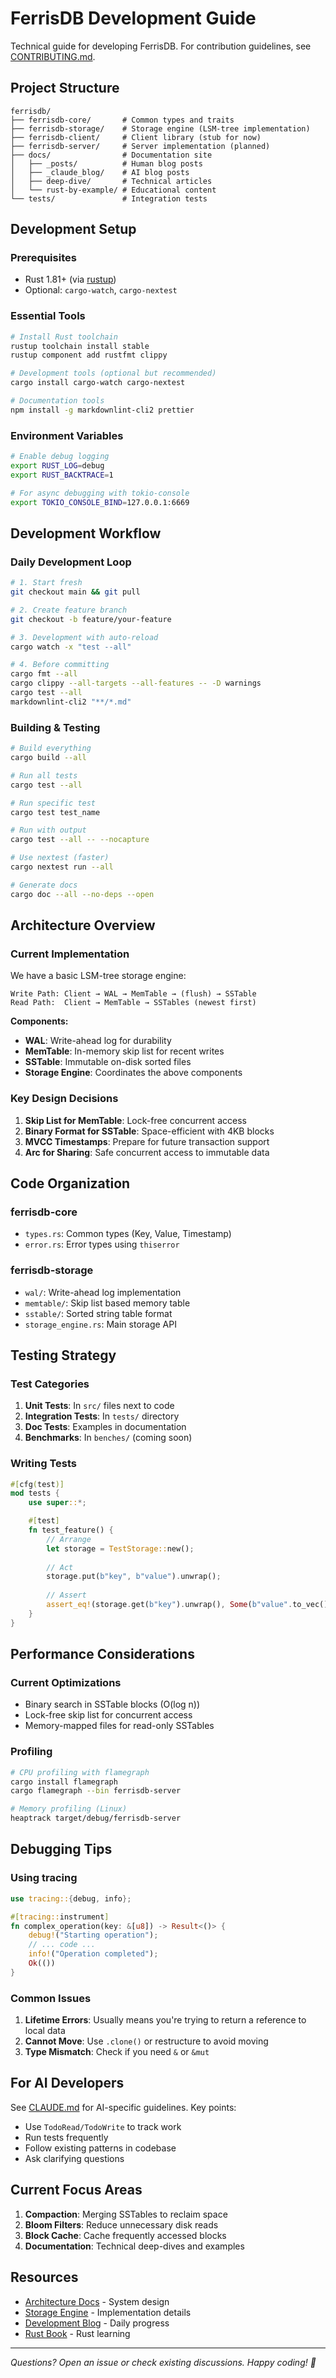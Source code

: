 # FerrisDB Development Guide

Technical guide for developing FerrisDB. For contribution guidelines, see [CONTRIBUTING.md](CONTRIBUTING.md).

## Project Structure

```text
ferrisdb/
├── ferrisdb-core/       # Common types and traits
├── ferrisdb-storage/    # Storage engine (LSM-tree implementation)
├── ferrisdb-client/     # Client library (stub for now)
├── ferrisdb-server/     # Server implementation (planned)
├── docs/                # Documentation site
│   ├── _posts/          # Human blog posts
│   ├── _claude_blog/    # AI blog posts
│   ├── deep-dive/       # Technical articles
│   └── rust-by-example/ # Educational content
└── tests/               # Integration tests
```

## Development Setup

### Prerequisites

- Rust 1.81+ (via [rustup](https://rustup.rs/))
- Optional: `cargo-watch`, `cargo-nextest`

### Essential Tools

```bash
# Install Rust toolchain
rustup toolchain install stable
rustup component add rustfmt clippy

# Development tools (optional but recommended)
cargo install cargo-watch cargo-nextest

# Documentation tools
npm install -g markdownlint-cli2 prettier
```

### Environment Variables

```bash
# Enable debug logging
export RUST_LOG=debug
export RUST_BACKTRACE=1

# For async debugging with tokio-console
export TOKIO_CONSOLE_BIND=127.0.0.1:6669
```

## Development Workflow

### Daily Development Loop

```bash
# 1. Start fresh
git checkout main && git pull

# 2. Create feature branch
git checkout -b feature/your-feature

# 3. Development with auto-reload
cargo watch -x "test --all"

# 4. Before committing
cargo fmt --all
cargo clippy --all-targets --all-features -- -D warnings
cargo test --all
markdownlint-cli2 "**/*.md"
```

### Building & Testing

```bash
# Build everything
cargo build --all

# Run all tests
cargo test --all

# Run specific test
cargo test test_name

# Run with output
cargo test --all -- --nocapture

# Use nextest (faster)
cargo nextest run --all

# Generate docs
cargo doc --all --no-deps --open
```

## Architecture Overview

### Current Implementation

We have a basic LSM-tree storage engine:

```
Write Path: Client → WAL → MemTable → (flush) → SSTable
Read Path:  Client → MemTable → SSTables (newest first)
```

**Components:**

- **WAL**: Write-ahead log for durability
- **MemTable**: In-memory skip list for recent writes
- **SSTable**: Immutable on-disk sorted files
- **Storage Engine**: Coordinates the above components

### Key Design Decisions

1. **Skip List for MemTable**: Lock-free concurrent access
2. **Binary Format for SSTable**: Space-efficient with 4KB blocks
3. **MVCC Timestamps**: Prepare for future transaction support
4. **Arc for Sharing**: Safe concurrent access to immutable data

## Code Organization

### ferrisdb-core

- `types.rs`: Common types (Key, Value, Timestamp)
- `error.rs`: Error types using `thiserror`

### ferrisdb-storage

- `wal/`: Write-ahead log implementation
- `memtable/`: Skip list based memory table
- `sstable/`: Sorted string table format
- `storage_engine.rs`: Main storage API

## Testing Strategy

### Test Categories

1. **Unit Tests**: In `src/` files next to code
2. **Integration Tests**: In `tests/` directory
3. **Doc Tests**: Examples in documentation
4. **Benchmarks**: In `benches/` (coming soon)

### Writing Tests

```rust
#[cfg(test)]
mod tests {
    use super::*;

    #[test]
    fn test_feature() {
        // Arrange
        let storage = TestStorage::new();
        
        // Act
        storage.put(b"key", b"value").unwrap();
        
        // Assert
        assert_eq!(storage.get(b"key").unwrap(), Some(b"value".to_vec()));
    }
}
```

## Performance Considerations

### Current Optimizations

- Binary search in SSTable blocks (O(log n))
- Lock-free skip list for concurrent access
- Memory-mapped files for read-only SSTables

### Profiling

```bash
# CPU profiling with flamegraph
cargo install flamegraph
cargo flamegraph --bin ferrisdb-server

# Memory profiling (Linux)
heaptrack target/debug/ferrisdb-server
```

## Debugging Tips

### Using tracing

```rust
use tracing::{debug, info};

#[tracing::instrument]
fn complex_operation(key: &[u8]) -> Result<()> {
    debug!("Starting operation");
    // ... code ...
    info!("Operation completed");
    Ok(())
}
```

### Common Issues

1. **Lifetime Errors**: Usually means you're trying to return a reference to local data
2. **Cannot Move**: Use `.clone()` or restructure to avoid moving
3. **Type Mismatch**: Check if you need `&` or `&mut`

## For AI Developers

See [CLAUDE.md](CLAUDE.md) for AI-specific guidelines. Key points:

- Use `TodoRead/TodoWrite` to track work
- Run tests frequently
- Follow existing patterns in codebase
- Ask clarifying questions

## Current Focus Areas

1. **Compaction**: Merging SSTables to reclaim space
2. **Bloom Filters**: Reduce unnecessary disk reads
3. **Block Cache**: Cache frequently accessed blocks
4. **Documentation**: Technical deep-dives and examples

## Resources

- [Architecture Docs](docs/architecture.md) - System design
- [Storage Engine](docs/storage-engine.md) - Implementation details
- [Development Blog](https://ferrisdb.org/blog/) - Daily progress
- [Rust Book](https://doc.rust-lang.org/book/) - Rust learning

---

_Questions? Open an issue or check existing discussions. Happy coding! 🦀_

